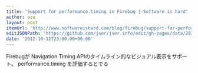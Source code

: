 ```yaml
---
title: 'Support for performance.timing in Firebug | Software is hard'
author: azu
layout: post
itemUrl: 'http://www.softwareishard.com/blog/firebug/support-for-performance-timing-in-firebug/'
editJSONPath: 'https://github.com/jser/jser.info/edit/gh-pages/data/2012/10/index.json'
date: '2012-10-12T23:00:00+00:00'
---
```

Firebugが Navigation Timing APIのタイムライン的なビジュアル表示をサポート。
performance.timing を評価するとでる
